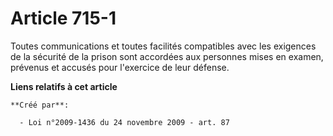 # Article 715-1

Toutes communications et toutes facilités compatibles avec les exigences de la sécurité de la prison sont accordées aux
personnes mises en examen, prévenus et accusés pour l'exercice de leur défense.

**Liens relatifs à cet article**

	**Créé par**:

	  - Loi n°2009-1436 du 24 novembre 2009 - art. 87
